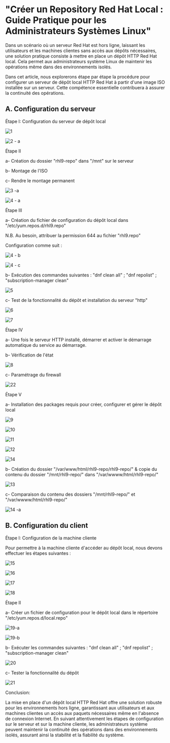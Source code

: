 # "Créer un Repository Red Hat Local : Guide Pratique pour les Administrateurs Systèmes Linux"

Dans un scénario où un serveur Red Hat est hors ligne, laissant les utilisateurs et les machines clientes sans accès aux dépôts nécessaires, une solution pratique consiste à mettre en place un dépôt HTTP Red Hat local. Cela permet aux administrateurs système Linux de maintenir les opérations même dans des environnements isolés.

Dans cet article, nous explorerons étape par étape la procédure pour configurer un serveur de dépôt local HTTP Red Hat à partir d'une image ISO installée sur un serveur. Cette compétence essentielle contribuera à assurer la continuité des opérations.


## A. Configuration du serveur

Étape I: Configuration du serveur de dépôt local

![1](https://github.com/ajt-it/Creer-un-Local-Repository-Server-sous-RHEL-9/assets/46109209/0ceae4f6-3aac-4ac3-902b-604a09af9131)

![2 - a](https://github.com/ajt-it/Creer-un-Local-Repository-Server-sous-RHEL-9/assets/46109209/8d96ebf6-2466-4e7c-aa19-8de6be4178f3)


Étape II

a- Création du dossier "rhl9-repo" dans "/mnt" sur le serveur

b- Montage de l'ISO

c- Rendre le montage permanent

![3 -a](https://github.com/ajt-it/Creer-un-Local-Repository-Server-sous-RHEL-9/assets/46109209/8112a858-ff93-47dd-be2f-0559005ddf8b)

![4 - a](https://github.com/ajt-it/Creer-un-Local-Repository-Server-sous-RHEL-9/assets/46109209/cea8f569-8f9d-45fc-b745-0c1f508ef5e6)


Étape III

a- Création du fichier de configuration du dépôt local dans "/etc/yum.repos.d/rhl9.repo"

N.B. Au besoin, attribuer la permission 644 au fichier "rhl9.repo"

Configuration comme suit :

![4 - b](https://github.com/ajt-it/Creer-un-Local-Repository-Server-sous-RHEL-9/assets/46109209/a3d24c0d-58f5-4d94-a499-c55236c6d8a9)

![4 - c](https://github.com/ajt-it/Creer-un-Local-Repository-Server-sous-RHEL-9/assets/46109209/72225561-e613-4f56-bcbe-8e42f9deb897)


b- Exécution des commandes suivantes : "dnf clean all" ; "dnf repolist" ; "subscription-manager clean"

![5](https://github.com/ajt-it/Creer-un-Local-Repository-Server-sous-RHEL-9/assets/46109209/1145cab8-7fc9-4291-9dea-1f57c864df2e)


c- Test de la fonctionnalité du dépôt et installation du serveur "http"

![6](https://github.com/ajt-it/Creer-un-Local-Repository-Server-sous-RHEL-9/assets/46109209/e219f0cc-7e88-4cbe-b8ad-1198e009d0a6)

![7](https://github.com/ajt-it/Creer-un-Local-Repository-Server-sous-RHEL-9/assets/46109209/6b104d62-67dd-4349-9ae7-b737b23683d5)


Étape IV

a- Une fois le serveur HTTP installé, démarrer et activer le démarrage automatique du service au démarrage.

b- Vérification de l'état

![8](https://github.com/ajt-it/Creer-un-Local-Repository-Server-sous-RHEL-9/assets/46109209/bf11b47c-acd6-44f6-bc88-d139cc0f058c)

c- Paramétrage du firewall

![22](https://github.com/ajt-it/Creer-un-Local-Repository-Server-sous-RHEL-9/assets/46109209/e794c7ff-52c9-47b5-bb99-435bfdc19f0d)


Étape V

a- Installation des packages requis pour créer, configurer et gérer le dépôt local

![9](https://github.com/ajt-it/Creer-un-Local-Repository-Server-sous-RHEL-9/assets/46109209/02891e7c-d2fb-4ecd-a38f-a71b8e0474f8)

![10](https://github.com/ajt-it/Creer-un-Local-Repository-Server-sous-RHEL-9/assets/46109209/8581d073-d7e8-4b7e-bd4d-40186d73fc47)

![11](https://github.com/ajt-it/Creer-un-Local-Repository-Server-sous-RHEL-9/assets/46109209/4b113440-8ccf-4f03-bb70-71915ad35cf3)

![12](https://github.com/ajt-it/Creer-un-Local-Repository-Server-sous-RHEL-9/assets/46109209/7b2b1ac1-1030-4b38-a934-042a219b8d58)

![14](https://github.com/ajt-it/Creer-un-Local-Repository-Server-sous-RHEL-9/assets/46109209/e4252e02-8b48-4e4c-a5c2-d81146b7e888)


b- Création du dossier "/var/www/html/rhl9-repo/rhl9-repo/" & copie du contenu du dossier "/mnt/rhl9-repo/" dans "/var/wwww/html/rhl9-repo/"

![13](https://github.com/ajt-it/Creer-un-Local-Repository-Server-sous-RHEL-9/assets/46109209/07452fa1-2e10-46ea-89d3-e85ecbe566e3)


c- Comparaison du contenu des dossiers "/mnt/rhl9-repo/" et "/var/wwww/html/rhl9-repo/"

![14 -a](https://github.com/ajt-it/Creer-un-Local-Repository-Server-sous-RHEL-9/assets/46109209/e2ffe139-05cd-4dc4-a488-064af8f445f8)



## B. Configuration du client


Étape I: Configuration de la machine cliente

Pour permettre à la machine cliente d'accéder au dépôt local, nous devons effectuer les étapes suivantes :

![15](https://github.com/ajt-it/Creer-un-Local-Repository-Server-sous-RHEL-9/assets/46109209/045b1169-2209-497f-9e96-296c607a005f)

![16](https://github.com/ajt-it/Creer-un-Local-Repository-Server-sous-RHEL-9/assets/46109209/5fb84d68-7cdf-4ec8-8d8e-5126bc607f2d)

![17](https://github.com/ajt-it/Creer-un-Local-Repository-Server-sous-RHEL-9/assets/46109209/af051c94-5ac9-4dab-ae9f-7754e5aac84d)

![18](https://github.com/ajt-it/Creer-un-Local-Repository-Server-sous-RHEL-9/assets/46109209/01dc445d-2649-4d90-bd56-433b0931db30)


Étape II

a- Créer un fichier de configuration pour le dépôt local dans le répertoire "/etc/yum.repos.d/local.repo"

![19-a](https://github.com/ajt-it/Creer-un-Local-Repository-Server-sous-RHEL-9/assets/46109209/ef16fb6b-9cbd-4c1c-a9b1-517758921bb6)


![19-b](https://github.com/ajt-it/Creer-un-Local-Repository-Server-sous-RHEL-9/assets/46109209/b4084ee9-0d0a-418a-9981-b890596c944a)


b- Exécuter les commandes suivantes : "dnf clean all" ; "dnf repolist" ; "subscription-manager clean"

![20](https://github.com/ajt-it/Creer-un-Local-Repository-Server-sous-RHEL-9/assets/46109209/78430768-c69d-4d2f-9e5b-3baa6e84fe1f)


c- Tester la fonctionnalité du dépôt

![21](https://github.com/ajt-it/Creer-un-Local-Repository-Server-sous-RHEL-9/assets/46109209/ac431497-0710-44e5-8ace-fcbef99f1a51)


Conclusion:

La mise en place d'un dépôt local HTTP Red Hat offre une solution robuste pour les environnements hors ligne, garantissant aux utilisateurs et aux machines clientes un accès aux paquets nécessaires même en l'absence de connexion Internet. En suivant attentivement les étapes de configuration sur le serveur et sur la machine cliente, les administrateurs système peuvent maintenir la continuité des opérations dans des environnements isolés, assurant ainsi la stabilité et la fiabilité du système.




